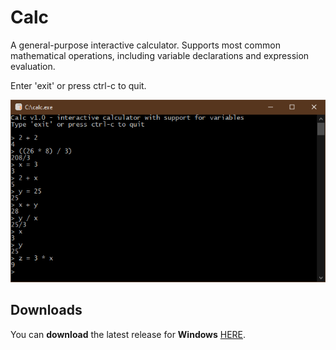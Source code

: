 # Calc

  A general-purpose interactive calculator. Supports most common mathematical operations, including variable declarations and expression evaluation.
  
  Enter 'exit' or press ctrl-c to quit.
  
<p align="center"><img src="screenshot/screenshot.png"></p>

## Downloads
You can <b>download</b> the latest release for <b>Windows</b> [HERE](https://github.com/DexterLagan/calc/releases).
